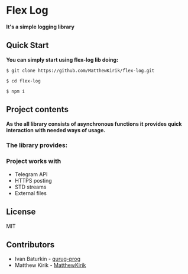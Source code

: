 # Flex Log

**It's a simple logging library**

## Quick Start

**You can simply start using flex-log lib doing:**

```
$ git clone https://github.com/MatthewKirik/flex-log.git
```

```
$ cd flex-log
```

```
$ npm i
```

## Project contents

**As the all library consists of asynchronous functions it provides quick interaction with needed ways of usage.**

### The library provides:

### Project works with

- Telegram API
- HTTPS posting
- STD streams
- External files

## License

MIT

## Contributors

- Ivan Baturkin - [gurug-prog](https://github.com/gurug-prog)
- Matthew Kirik - [MatthewKirik](https://github.com/MatthewKirik)

